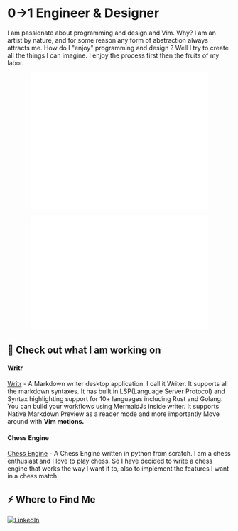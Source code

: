 # 0→1 Engineer & Designer

I am passionate about programming and design and Vim. Why? I am an artist by nature, and for some reason any form of abstraction always attracts me. How do I "enjoy" programming and design ? Well I try to create all the things I can imagine. I enjoy the process first then the fruits of my labor.

<p align="center"><img src="/github-metrics.svg" alt="Metrics" width="400"></p>
<p align="center"><img src="metrics.plugin.isocalendar.fullyear.svg" alt="Full-year Calendar" width="400"></p>

## 📂 Check out what I am working on

#### Writr

[Writr](https://github.com/git-emran/simple-notes) - A Markdown writer desktop application. I call it Writer. It supports all the markdown syntaxes. It has built in LSP(Language Server Protocol) and Syntax highlighting support for 10+ languages including Rust and Golang. You can build your workflows using MermaidJs inside writer. It supports Native Markdown Preview as a reader mode and more importantly Move around with **Vim motions.**

#### Chess Engine

[Chess Engine](https://github.com/git-emran/ChessEngine) - A Chess Engine written in python from scratch. I am a chess enthusiast and I love to play chess. So I have decided to write a chess engine that works the way I want it to, also to implement the features I want in a chess match.

## ⚡️ Where to Find Me

[![LinkedIn](https://img.shields.io/badge/LinkedIn-Emran%20Hossain-blue?style=for-the-badge&logo=linkedin)](https://www.linkedin.com/in/emran-hossain-80ab17190/)
